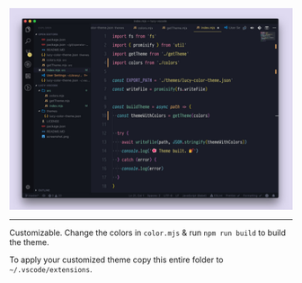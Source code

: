 ![theme screenshot one](screenshot.jpg)

---

Customizable. Change the colors in `color.mjs` & run `npm run build` to build
the theme.

To apply your customized theme copy this entire folder to
`~/.vscode/extensions`.

<!-- # Publish Commands
# VSC: https://hashnode.com/post/create-and-publish-a-vs-code-theme-ckz2r72o00n44mjs1d4bkc0fb
npx vsce login Hermitter
npx vsce package
npx vsce publish

# Open VSX
npx ovsx publish -p <token>
-->
